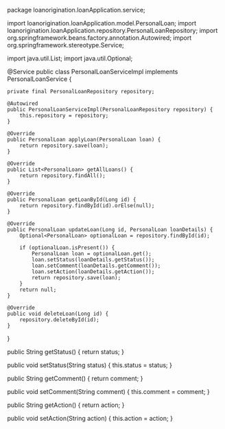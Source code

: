 package loanorigination.loanApplication.service;

import loanorigination.loanApplication.model.PersonalLoan;
import loanorigination.loanApplication.repository.PersonalLoanRepository;
import org.springframework.beans.factory.annotation.Autowired;
import org.springframework.stereotype.Service;

import java.util.List;
import java.util.Optional;

@Service
public class PersonalLoanServiceImpl implements PersonalLoanService {

    private final PersonalLoanRepository repository;

    @Autowired
    public PersonalLoanServiceImpl(PersonalLoanRepository repository) {
        this.repository = repository;
    }

    @Override
    public PersonalLoan applyLoan(PersonalLoan loan) {
        return repository.save(loan);
    }

    @Override
    public List<PersonalLoan> getAllLoans() {
        return repository.findAll();
    }

    @Override
    public PersonalLoan getLoanById(Long id) {
        return repository.findById(id).orElse(null);
    }

    @Override
    public PersonalLoan updateLoan(Long id, PersonalLoan loanDetails) {
        Optional<PersonalLoan> optionalLoan = repository.findById(id);

        if (optionalLoan.isPresent()) {
            PersonalLoan loan = optionalLoan.get();
            loan.setStatus(loanDetails.getStatus());
            loan.setComment(loanDetails.getComment());
            loan.setAction(loanDetails.getAction());
            return repository.save(loan);
        }
        return null;
    }

    @Override
    public void deleteLoan(Long id) {
        repository.deleteById(id);
    }
}





public String getStatus() {
    return status;
}

public void setStatus(String status) {
    this.status = status;
}

public String getComment() {
    return comment;
}

public void setComment(String comment) {
    this.comment = comment;
}

public String getAction() {
    return action;
}

public void setAction(String action) {
    this.action = action;
}



